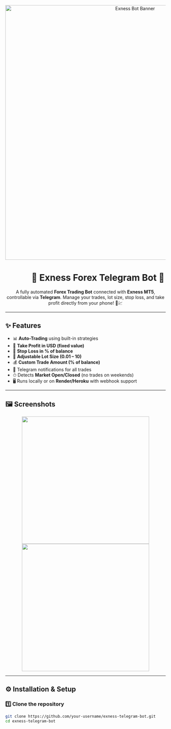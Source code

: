 <p align="center">
  <img src="https://i.ibb.co/3p3wD5d/exness-bot-banner.png" alt="Exness Bot Banner" width="800"/>
</p>

<h1 align="center">
  <marquee behavior="alternate" scrollamount="6">
    🤖 Exness Forex Telegram Bot 🚀
  </marquee>
</h1>

<p align="center">
  A fully automated <b>Forex Trading Bot</b> connected with <b>Exness MT5</b>, controllable via <b>Telegram</b>.  
  Manage your trades, lot size, stop loss, and take profit directly from your phone! 📱💹
</p>

---

## ✨ Features
- 📊 **Auto-Trading** using built-in strategies  
- 🎯 **Take Profit in USD (fixed value)**  
- 🛑 **Stop Loss in % of balance**  
- 📐 **Adjustable Lot Size (0.01 – 10)**  
- 💰 **Custom Trade Amount (% of balance)**  
- 🔔 Telegram notifications for all trades  
- ⏱ Detects **Market Open/Closed** (no trades on weekends)  
- 🖥 Runs locally or on **Render/Heroku** with webhook support  

---

## 🖼️ Screenshots

<p align="center">
  <img src="https://i.ibb.co/N7Cw2hC/telegram-demo.png" width="400" />
  <img src="https://i.ibb.co/qNCb1M5/exness-dashboard.png" width="400" />
</p>

---

## ⚙️ Installation & Setup

### 1️⃣ Clone the repository
```bash
git clone https://github.com/your-username/exness-telegram-bot.git
cd exness-telegram-bot